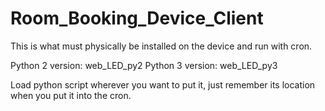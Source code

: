 # Room_Booking_Device_Client
This is what must physically be installed on the device and run with cron.

Python 2 version: web_LED_py2
Python 3 version: web_LED_py3

Load python script wherever you want to put it, just remember its location when you put it into the cron.
